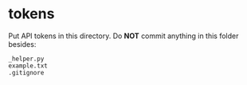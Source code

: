 # tokens

Put API tokens in this directory. Do **NOT** commit anything in this folder besides:

```text
_helper.py
example.txt
.gitignore
```
